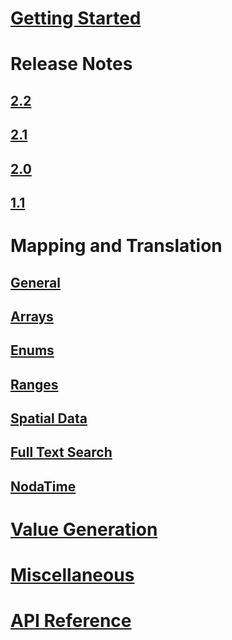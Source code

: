 ﻿# [Getting Started](index.md)
# Release Notes
## [2.2](release-notes/2.2.md)
## [2.1](release-notes/2.1.md)
## [2.0](release-notes/2.0.md)
## [1.1](release-notes/1.1.md)
# Mapping and Translation
## [General](mapping/general.md)
## [Arrays](mapping/array.md)
## [Enums](mapping/enum.md)
## [Ranges](mapping/range.md)
## [Spatial Data](mapping/nts.md)
## [Full Text Search](mapping/full-text-search.md)
## [NodaTime](mapping/nodatime.md)
# [Value Generation](value-generation.md)
# [Miscellaneous](misc.md)
# [API Reference](../../obj/api/EFCore.PG/)
